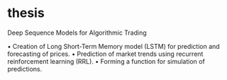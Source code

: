 # thesis
Deep Sequence Models for Algorithmic Trading

• Creation of Long Short-Term Memory model (LSTM) for prediction and forecasting of prices. 
• Prediction of market trends using recurrent reinforcement learning (RRL).
• Forming a function for simulation of predictions.
